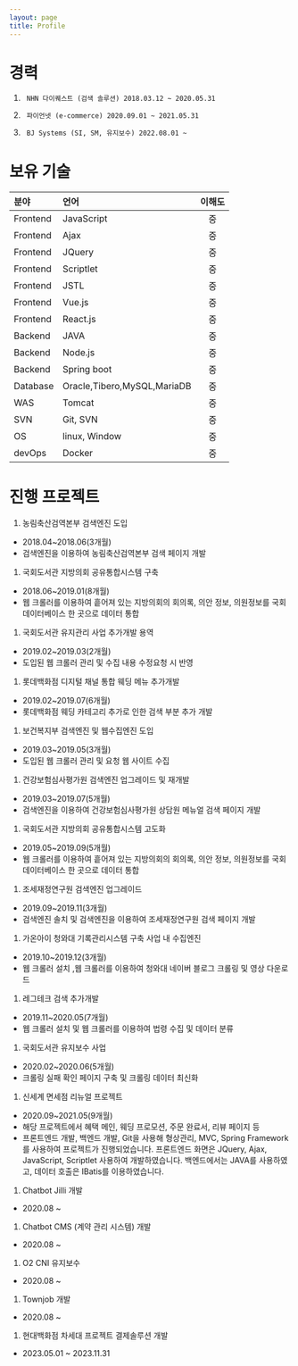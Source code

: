 ```yaml
---
layout: page
title: Profile
---
```


# [](#header-1)경력
1. 		NHN 다이퀘스트 (검색 솔루션) 2018.03.12 ~ 2020.05.31
2.      파이언넷 (e-commerce) 2020.09.01 ~ 2021.05.31
3.      BJ Systems (SI, SM, 유지보수) 2022.08.01 ~ 

# [](#header-1)보유 기술

|분야|언어|이해도|
|:---|:---|:---:|
| Frontend | JavaScript | 중  |
| Frontend | Ajax | 중  |
| Frontend | JQuery | 중  |
| Frontend | Scriptlet | 중  |
| Frontend | JSTL | 중  |
| Frontend | Vue.js | 중  |
| Frontend | React.js | 중  |
| Backend | JAVA | 중  |
| Backend | Node.js | 중  |
| Backend | Spring boot | 중  |
| Database | Oracle,Tibero,MySQL,MariaDB | 중  |
| WAS | Tomcat | 중  |
| SVN | Git, SVN | 중  |
| OS | linux, Window | 중  |
| devOps | Docker | 중  |
# [](#header-1)진행 프로젝트

1. 농림축산검역본부 검색엔진 도입 
*  2018.04~2018.06(3개월) 
*  검색엔진을 이용하여 농림축산검역본부 검색 페이지 개발 
1. 국회도서관 지방의회 공유통합시스템 구축 
*  2018.06~2019.01(8개월) 
*  웹 크롤러를 이용하여 흩어져 있는 지방의회의 회의록, 의안 정보, 의원정보를 국회 데이터베이스 한 곳으로 데이터 통합 
1. 국회도서관 유지관리 사업 추가개발 용역 
*  2019.02~2019.03(2개월) 
*  도입된 웹 크롤러 관리 및 수집 내용 수정요청 시 반영 
1. 롯데백화점 디지털 채널 통합 웨딩 메뉴 추가개발 
*  2019.02~2019.07(6개월) 
*  롯데백화점 웨딩 카테고리 추가로 인한 검색 부분 추가 개발 
1. 보건복지부 검색엔진 및 웹수집엔진 도입 
*  2019.03~2019.05(3개월) 
*  도입된 웹 크롤러 관리 및 요청 웹 사이트 수집 
1. 건강보험심사평가원 검색엔진 업그레이드 및 재개발 
*  2019.03~2019.07(5개월) 
*  검색엔진을 이용하여 건강보험심사평가원 상담원 메뉴얼 검색 페이지 개발 
1. 국회도서관 지방의회 공유통합시스템 고도화 
*  2019.05~2019.09(5개월) 
*  웹 크롤러를 이용하여 흩어져 있는 지방의회의 회의록, 의안 정보, 의원정보를 국회 데이터베이스 한 곳으로 데이터 통합 
1. 조세재정연구원 검색엔진 업그레이드 
*  2019.09~2019.11(3개월) 
*  검색엔진 솔치 및 검색엔진을 이용하여 조세재정연구원 검색 페이지 개발 
1. 가온아이 청와대 기록관리시스템 구축 사업 내 수집엔진 
*  2019.10~2019.12(3개월) 
*  웹 크롤러 설치 ,웹 크롤러를 이용하여 청와대 네이버 블로그 크롤링 및 영상 다운로드 
1. 레그테크 검색 추가개발 
*  2019.11~2020.05(7개월) 
*  웹 크롤러 설치 및 웹 크롤러를 이용하여 법령 수집 및 데이터 분류 
1. 국회도서관 유지보수 사업 
*  2020.02~2020.06(5개월) 
*  크롤링 실패 확인 페이지 구축 및 크롤링 데이터 최신화  
1. 신세계 면세점 리뉴얼 프로젝트 
*  2020.09~2021.05(9개월) 
*  해당 프로젝트에서 혜택 메인, 웨딩 프로모션, 주문 완료서, 리뷰 페이지 등
*  프론트엔드 개발, 백엔드 개발, Git을 사용해 형상관리, MVC, Spring Framework를 사용하여 프로젝트가 진행되었습니다. 프론트엔드 화면은 JQuery, Ajax, JavaScript, Scriptlet 사용하여 개발하였습니다. 백엔드에서는 JAVA를 사용하였고, 데이터 호출은 IBatis를 이용하였습니다. 
1. Chatbot Jilli 개발
*  2020.08 ~
1. Chatbot CMS (계약 관리 시스템) 개발
*  2020.08 ~
1. O2 CNI 유지보수
*  2020.08 ~
1. Townjob 개발
*  2020.08 ~
1. 현대백화점 차세대 프로젝트 결제솔루션 개발
*  2023.05.01 ~ 2023.11.31

